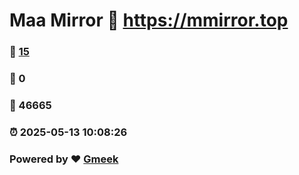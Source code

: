 # Maa Mirror :link: https://mmirror.top 
### :page_facing_up: [15](https://mmirror.top/tag.html) 
### :speech_balloon: 0 
### :hibiscus: 46665 
### :alarm_clock: 2025-05-13 10:08:26 
### Powered by :heart: [Gmeek](https://github.com/Meekdai/Gmeek)
